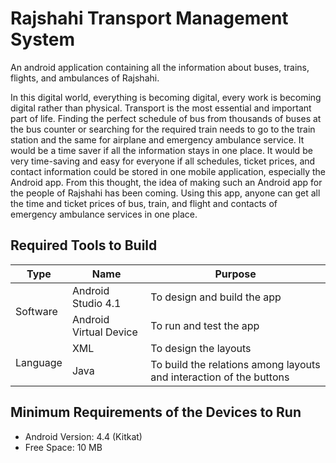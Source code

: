 # Rajshahi Transport Management System

An android application containing all the information about buses, trains, flights, and ambulances of Rajshahi.

In this digital world, everything is becoming digital, every work is becoming digital rather than physical. Transport is the most essential and important part of life. Finding the perfect schedule of bus from thousands of buses at the bus counter or searching for the required train needs to go to the train station and the same for airplane and emergency ambulance service. It would be a time saver if all the information stays in one place. It would be very time-saving and easy for everyone if all schedules, ticket prices, and contact information could be stored in one mobile application, especially the Android app. From this thought, the idea of making such an Android app for the people of Rajshahi has been coming. Using this app, anyone can get all the time and ticket prices of bus, train, and flight and contacts of emergency ambulance services in one place. 

## Required Tools to Build

<!---
| Type | Name | Purpose |
| :---: | :---: | :---: |
| Software | Android Studio 4.1 | To design and build the app |
|  | Android Virtual Device | To run and test the app |
| Language | XML | To |
|  | Java | To |
--->

<table>
    <thead>
        <tr>
            <th>Type</th>
            <th>Name</th>
            <th>Purpose</th>
        </tr>
    </thead>
    <tbody>
        <tr>
            <td rowspan=2>Software</td>
            <td>Android Studio 4.1</td>
            <td>To design and build the app</td>
        </tr>
        <tr>
            <td>Android Virtual Device</td>
            <td>To run and test the app</td>
        </tr>
        <tr>
            <td rowspan=2>Language</td>
            <td>XML</td>
            <td>To design the layouts</td>
        </tr>
        <tr>
            <td>Java</td>
            <td>To build the relations among layouts and interaction of the buttons</td>
        </tr>
    </tbody>
</table>

## Minimum Requirements of the Devices to Run

- Android Version: 4.4 (Kitkat)
- Free Space: 10 MB



